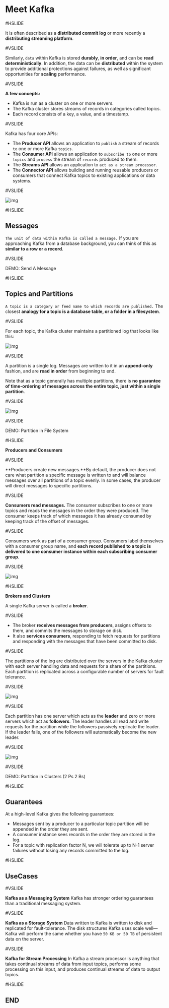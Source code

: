 # Meet Kafka

#HSLIDE

It is often described as a **distributed commit log** or more recently a **distributing streaming platform**.

#VSLIDE

Similarly, `data` within Kafka is stored **durably**, **in order**, and can be **read deterministically**. In addition, the data can be **distributed** within the system to provide additional protections against failures, as well as significant opportunities for **scaling** performance.

#VSLIDE

**A few concepts:**

* Kafka is run as a cluster on one or more servers.
* The Kafka cluster stores streams of records in categories called topics.
* Each record consists of a key, a value, and a timestamp.

#VSLIDE

Kafka has four core APIs:

* The **Producer API** allows an application to `publish` a stream of records `to` one or more Kafka `topics`.
* The **Consumer API** allows an application to `subscribe to` one or more `topics` and `process` the stream of `records` produced to them.
* The **Streams API** allows an application to `act as a stream processor`.
* The **Connector API** allows building and running reusable producers or consumers that connect Kafka topics to existing applications or data systems.

#VSLIDE

![img](images/kafka-apis.png)

#HSLIDE

## Messages

`The unit of data within Kafka is called a message.` If you are approaching Kafka from a database background, you can think of this as **similar to a row or a record**.

#VSLIDE

DEMO: Send A Message

#HSLIDE

## Topics and Partitions

`A topic is a category or feed name to which records are published.`
The closest **analogy for a topic is a database table, or a folder in a filesystem**.

#VSLIDE

For each topic, the Kafka cluster maintains a partitioned log that looks like this:

![img](images/log_anatomy.png)

#VSLIDE

A partition is a single log. Messages are written to it in an **append-only** fashion, and are **read in order** from beginning to end.

Note that as a topic generally has multiple partitions, there is **no guarantee of time-ordering of messages across the entire topic, just within a single partition**.

#VSLIDE

![img](images/partitions.png)

#VSLIDE

DEMO: Partition in File System

#HSLIDE

**Producers and Consumers**

#VSLIDE

**Producers create new messages.**By default, the producer does not care what partition a specific message is written to and will balance messages over all partitions of a topic evenly. In some cases, the producer will direct messages to specific partitions.

#VSLIDE

**Consumers read messages.** The consumer subscribes to one or more topics and reads the messages in the order they were produced. The consumer keeps track of which messages it has already consumed by keeping track of the offset of messages.

#VSLIDE

Consumers work as part of a consumer group. Consumers label themselves with a consumer group name, and **each record published to a topic is delivered to one consumer instance within each subscribing consumer group**.

#VSLIDE

![img](images/consumer-groups.png)

#HSLIDE

**Brokers and Clusters**

A single Kafka server is called a **broker**.

#VSLIDE

* The broker **receives messages from producers**, assigns offsets to them, and commits the messages to storage on disk.
* It also **services consumers**, responding to fetch requests for partitions and responding with the messages that have been committed to disk.

#VSLIDE

The partitions of the log are distributed over the servers in the Kafka cluster with each server handling data and requests for a share of the partitions. Each partition is replicated across a configurable number of servers for fault tolerance.

#VSLIDE

![img](images/kafka_cluster.png)

#VSLIDE

Each partition has one server which acts as the **leader** and zero or more servers which act as **followers**. The leader handles all read and write requests for the partition while the followers passively replicate the leader. If the leader fails, one of the followers will automatically become the new leader.

#VSLIDE

![img](images/replication.png)

#VSLIDE

DEMO: Partition in Clusters (2 Ps 2 Bs)

#HSLIDE

## Guarantees

At a high-level Kafka gives the following guarantees:

* Messages sent by a producer to a particular topic partition will be appended in the order they are sent.
* A consumer instance sees records in the order they are stored in the log.
* For a topic with replication factor N, we will tolerate up to N-1 server failures without losing any records committed to the log.

#HSLIDE

## UseCases

#VSLIDE

**Kafka as a Messaging System**
Kafka has stronger ordering guarantees than a traditional messaging system.

#VSLIDE

**Kafka as a Storage System**
Data written to Kafka is written to disk and replicated for fault-tolerance.
The disk structures Kafka uses scale well—Kafka will perform the same whether you have  `50 KB or 50 TB` of persistent data on the server.

#VSLIDE

**Kafka for Stream Processing**
In Kafka a stream processor is anything that takes continual streams of data from input topics, performs some processing on this input, and produces continual streams of data to output topics.

#HSLIDE

## END

